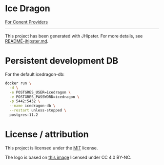 # Ice Dragon

[For Conent Providers](content-provider-scripts/README.md)

---

This project has been generated with JHipster. For more details, see [README-jhipster.md](README-jhipster.md).

# Persistent development DB

For the default icedragon-db:

```bash
docker run \
  -d \
  -e POSTGRES_USER=icedragon \
  -e POSTGRES_PASSWORD=icedragon \
  -p 5442:5432 \
  --name icedragon-db \
  --restart unless-stopped \
  postgres:11.2
```

# License / attribution

This project is licensed under the [MIT](LICENSE) license.

The logo is based on [this image](https://www.pngarts.com/explore/119269) licensed under CC 4.0 BY-NC.
